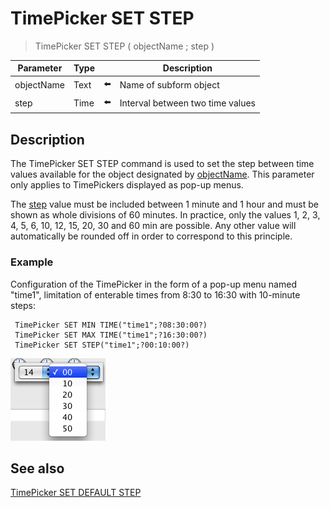 # TimePicker SET STEP

> TimePicker SET STEP ( objectName ; step )

| Parameter | Type |     | Description |
| --- | --- | --- | --- |
| objectName | Text | ⬅️ | Name of subform object |
| step | Time | ⬅️ | Interval between two time values |
## Description

The TimePicker SET STEP command is used to set the step between time values available for the object designated by [objectName](# "Name of subform object"). This parameter only applies to TimePickers displayed as pop-up menus.

The [step](# "Interval between two time values") value must be included between 1 minute and 1 hour and must be shown as whole divisions of 60 minutes. In practice, only the values 1, 2, 3, 4, 5, 6, 10, 12, 15, 20, 30 and 60 min are possible. Any other value will automatically be rounded off in order to correspond to this principle.

### Example  

Configuration of the TimePicker in the form of a pop-up menu named "time1", limitation of enterable times from 8:30 to 16:30 with 10-minute steps:

```4d
 TimePicker SET MIN TIME("time1";?08:30:00?)  
 TimePicker SET MAX TIME("time1";?16:30:00?)  
 TimePicker SET STEP("time1";?00:10:00?)
```

![](../images/pict308616.en.png)

## See also

[TimePicker SET DEFAULT STEP](TimePicker%20SET%20DEFAULT%20STEP.md)
